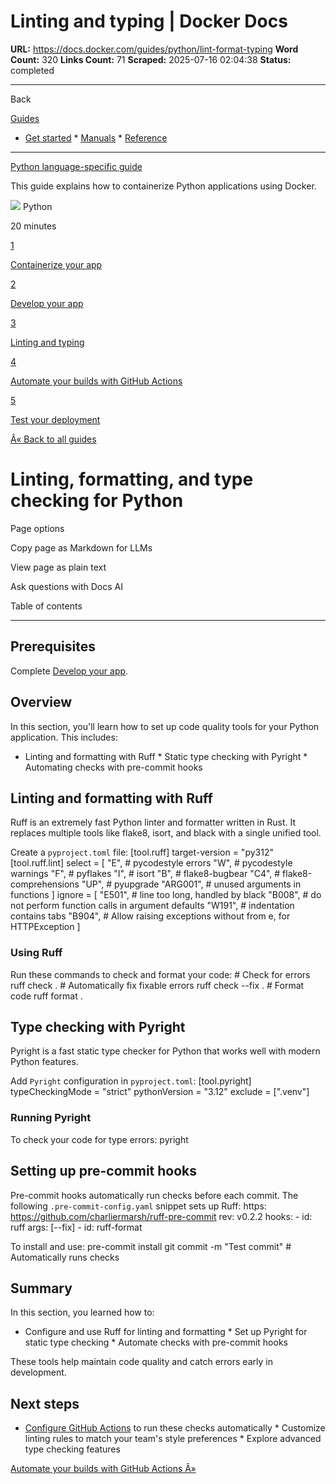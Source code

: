 # Linting and typing | Docker Docs

**URL:** https://docs.docker.com/guides/python/lint-format-typing
**Word Count:** 320
**Links Count:** 71
**Scraped:** 2025-07-16 02:04:38
**Status:** completed

---

Back

[Guides](https://docs.docker.com/guides/)

  * [Get started](https://docs.docker.com/get-started/)   * [Manuals](https://docs.docker.com/manuals/)   * [Reference](https://docs.docker.com/reference/)

* * *

[Python language-specific guide](https://docs.docker.com/guides/python/)

This guide explains how to containerize Python applications using Docker.

![](https://cdn.jsdelivr.net/gh/devicons/devicon@latest/icons/python/python-original.svg) Python

20 minutes

[1](https://docs.docker.com/guides/python/containerize/)

[Containerize your app](https://docs.docker.com/guides/python/containerize/)

[2](https://docs.docker.com/guides/python/develop/)

[Develop your app](https://docs.docker.com/guides/python/develop/)

[3](https://docs.docker.com/guides/python/lint-format-typing/)

[Linting and typing](https://docs.docker.com/guides/python/lint-format-typing/)

[4](https://docs.docker.com/guides/python/configure-github-actions/)

[Automate your builds with GitHub Actions](https://docs.docker.com/guides/python/configure-github-actions/)

[5](https://docs.docker.com/guides/python/deploy/)

[Test your deployment](https://docs.docker.com/guides/python/deploy/)

[Â« Back to all guides](https://docs.docker.com/guides/)

# Linting, formatting, and type checking for Python

Page options

Copy page as Markdown for LLMs

View page as plain text

Ask questions with Docs AI

Table of contents

* * *

## Prerequisites

Complete [Develop your app](https://docs.docker.com/guides/python/develop/).

## Overview

In this section, you'll learn how to set up code quality tools for your Python application. This includes:

  * Linting and formatting with Ruff   * Static type checking with Pyright   * Automating checks with pre-commit hooks

## Linting and formatting with Ruff

Ruff is an extremely fast Python linter and formatter written in Rust. It replaces multiple tools like flake8, isort, and black with a single unified tool.

Create a `pyproject.toml` file:               [tool.ruff]     target-version = "py312"          [tool.ruff.lint]     select = [         "E",  # pycodestyle errors         "W",  # pycodestyle warnings         "F",  # pyflakes         "I",  # isort         "B",  # flake8-bugbear         "C4",  # flake8-comprehensions         "UP",  # pyupgrade         "ARG001", # unused arguments in functions     ]     ignore = [         "E501",  # line too long, handled by black         "B008",  # do not perform function calls in argument defaults         "W191",  # indentation contains tabs         "B904",  # Allow raising exceptions without from e, for HTTPException     ]

### Using Ruff

Run these commands to check and format your code:               # Check for errors     ruff check .          # Automatically fix fixable errors     ruff check --fix .          # Format code     ruff format .

## Type checking with Pyright

Pyright is a fast static type checker for Python that works well with modern Python features.

Add `Pyright` configuration in `pyproject.toml`:               [tool.pyright]     typeCheckingMode = "strict"     pythonVersion = "3.12"     exclude = [".venv"]

### Running Pyright

To check your code for type errors:               pyright

## Setting up pre-commit hooks

Pre-commit hooks automatically run checks before each commit. The following `.pre-commit-config.yaml` snippet sets up Ruff:                 https: https://github.com/charliermarsh/ruff-pre-commit       rev: v0.2.2       hooks:         - id: ruff           args: [--fix]         - id: ruff-format

To install and use:               pre-commit install     git commit -m "Test commit"  # Automatically runs checks

## Summary

In this section, you learned how to:

  * Configure and use Ruff for linting and formatting   * Set up Pyright for static type checking   * Automate checks with pre-commit hooks

These tools help maintain code quality and catch errors early in development.

## Next steps

  * [Configure GitHub Actions](https://docs.docker.com/guides/python/configure-github-actions/) to run these checks automatically   * Customize linting rules to match your team's style preferences   * Explore advanced type checking features

[Automate your builds with GitHub Actions Â»](https://docs.docker.com/guides/python/configure-github-actions/)